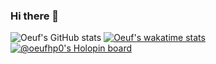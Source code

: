 ### Hi there 👋

![Oeuf's GitHub stats](https://github-readme-stats.vercel.app/api?username=oeufhp&show_icons=true&theme=darcula&count_private=true)
[![Oeuf's wakatime stats](https://github-readme-stats.vercel.app/api/wakatime?username=@oeufhp&show_icons=true&theme=darcula)](https://wakatime.com/@oeufhp)
[![@oeufhp0's Holopin board](https://holopin.me/oeufhp0)](https://holopin.io/@oeufhp0)
